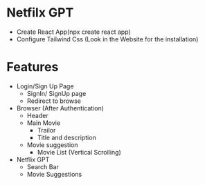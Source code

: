 # Netfilx GPT
- Create React App(npx create react app)
- Configure Tailwind Css (Look in the Website for the installation)

# Features 
- Login/Sign Up Page
  - SignIn/ SignUp page
  - Redirect to browse
- Browser (After Authentication)
  - Header
  - Main Movie
    - Trailor
    - Title and description
  - Movie suggestion
    - Movie List (Vertical Scrolling)
- Netflix GPT
  - Search Bar
  - Movie Suggestions

